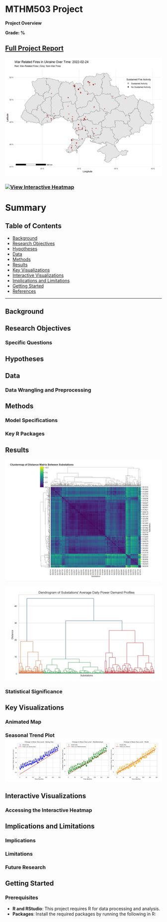 # MTHM503 Project

**Project Overview**  

**Grade: %**

## [Full Project Report](./MTHM503_Project.pdf) 


![Ukraine War Fires Animation](./Plots%20and%20Tables/ukraine_fire_animation.gif)


### [![View Interactive Heatmap](https://img.shields.io/badge/Interactive%20Heatmap-View%20Here-blue?style=for-the-badge)](https://KetchupJL.github.io/university-projects/Predicted%20Probabilities%20of%20War-Related%20Fires%20Heatmap.html)

# Summary

## Table of Contents
- [Background](#background)
- [Research Objectives](#research-objectives)
- [Hypotheses](#hypotheses)
- [Data](#data)
- [Methods](#methods)
- [Results](#results)
- [Key Visualizations](#key-visualizations)
- [Interactive Visualizations](#interactive-visualizations)
- [Implications and Limitations](#implications-and-limitations)
- [Getting Started](#getting-started)
- [References](#references)

---

## Background

## Research Objectives

### Specific Questions


## Hypotheses


## Data


### Data Wrangling and Preprocessing


## Methods


### Model Specifications


### Key R Packages


## Results
![Clustermap](./Plots/Part%20C%20-%20Clustermap%20(Eucidean%20Distance).png)


![Dendrogram](./Plots/Part%20C%20-%20Dendrogram.png)

### Statistical Significance


## Key Visualizations

### Animated Map


### Seasonal Trend Plot  ![Linear Regression Model](./Plots/Part%20B%20-%20Change%20in%20Sea%20Level%20data%20with%20linear%20regression%20model.png)

## Interactive Visualizations

### Accessing the Interactive Heatmap

## Implications and Limitations

### Implications


### Limitations


### Future Research

## Getting Started

### Prerequisites
- **R and RStudio**: This project requires R for data processing and analysis.
- **Packages**: Install the required packages by running the following in R:
  ```R
